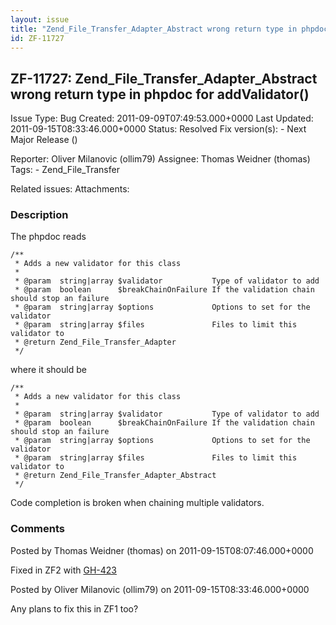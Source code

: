 ```yaml
---
layout: issue
title: "Zend_File_Transfer_Adapter_Abstract wrong return type in phpdoc for addValidator()"
id: ZF-11727
---
```


ZF-11727: Zend\_File\_Transfer\_Adapter\_Abstract wrong return type in phpdoc for addValidator() 
-------------------------------------------------------------------------------------------------

 Issue Type: Bug Created: 2011-09-09T07:49:53.000+0000 Last Updated: 2011-09-15T08:33:46.000+0000 Status: Resolved Fix version(s): - Next Major Release ()
 
 Reporter:  Oliver Milanovic (ollim79)  Assignee:  Thomas Weidner (thomas)  Tags: - Zend\_File\_Transfer
 
 Related issues: 
 Attachments: 
### Description

The phpdoc reads

 
    /**
     * Adds a new validator for this class
     *
     * @param  string|array $validator           Type of validator to add
     * @param  boolean      $breakChainOnFailure If the validation chain should stop an failure
     * @param  string|array $options             Options to set for the validator
     * @param  string|array $files               Files to limit this validator to
     * @return Zend_File_Transfer_Adapter
     */


where it should be

 
    /**
     * Adds a new validator for this class
     *
     * @param  string|array $validator           Type of validator to add
     * @param  boolean      $breakChainOnFailure If the validation chain should stop an failure
     * @param  string|array $options             Options to set for the validator
     * @param  string|array $files               Files to limit this validator to
     * @return Zend_File_Transfer_Adapter_Abstract
     */


Code completion is broken when chaining multiple validators.

 

 

### Comments

Posted by Thomas Weidner (thomas) on 2011-09-15T08:07:46.000+0000

Fixed in ZF2 with [GH-423](https://github.com/zendframework/zf2/pull/423)

 

 

Posted by Oliver Milanovic (ollim79) on 2011-09-15T08:33:46.000+0000

Any plans to fix this in ZF1 too?

 

 